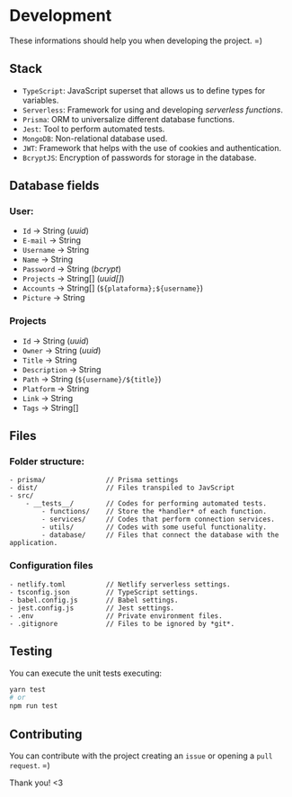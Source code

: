 # Development

These informations should help you when developing the project. =)

## Stack

- `TypeScript`: JavaScript superset that allows us to define types for variables.
- `Serverless`: Framework for using and developing *serverless functions*.
- `Prisma`: ORM to universalize different database functions.
- `Jest`: Tool to perform automated tests.
- `MongoDB`: Non-relational database used.
- `JWT`: Framework that helps with the use of cookies and authentication.
- `BcryptJS`: Encryption of passwords for storage in the database.

## Database fields

### User:

- `Id` → String (*uuid*)
- `E-mail` → String
- `Username` → String
- `Name` → String
- `Password` → String (*bcrypt*)
- `Projects` → String[] (*uuid[]*)
- `Accounts` → String[] (``${plataforma};${username}``)
- `Picture` → String

### Projects

- `Id` → String (*uuid*)
- `Owner` → String (*uuid*)
- `Title` → String
- `Description` → String
- `Path` → String (``${username}/${title}``)
- `Platform` → String
- `Link` → String
- `Tags` → String[]

## Files

### Folder structure:

```tsx
- prisma/               // Prisma settings
- dist/                 // Files transpiled to JavScript
- src/
    - __tests__/        // Codes for performing automated tests.
        - functions/    // Store the *handler* of each function.
        - services/     // Codes that perform connection services.
        - utils/        // Codes with some useful functionality.
        - database/     // Files that connect the database with the application.
```

### Configuration files

```tsx
- netlify.toml          // Netlify serverless settings.
- tsconfig.json         // TypeScript settings.
- babel.config.js       // Babel settings.
- jest.config.js        // Jest settings.
- .env                  // Private environment files.
- .gitignore            // Files to be ignored by *git*.
```

## Testing

You can execute the unit tests executing:

```bash
yarn test
# or
npm run test
```

## Contributing

You can contribute with the project creating an `issue` or opening a `pull request`. =)

Thank you! <3
